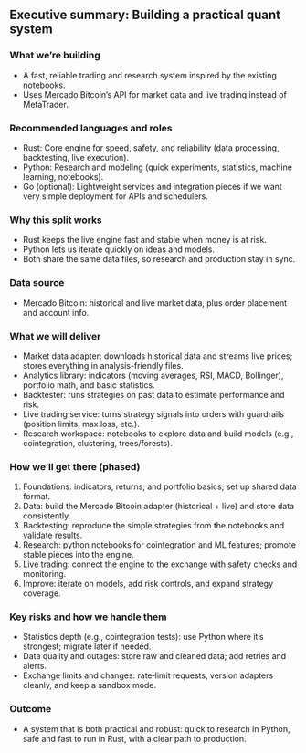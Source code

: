 ## Executive summary: Building a practical quant system

### What we’re building
- A fast, reliable trading and research system inspired by the existing notebooks.
- Uses Mercado Bitcoin’s API for market data and live trading instead of MetaTrader.

### Recommended languages and roles
- Rust: Core engine for speed, safety, and reliability (data processing, backtesting, live execution).
- Python: Research and modeling (quick experiments, statistics, machine learning, notebooks).
- Go (optional): Lightweight services and integration pieces if we want very simple deployment for APIs and schedulers.

### Why this split works
- Rust keeps the live engine fast and stable when money is at risk.
- Python lets us iterate quickly on ideas and models.
- Both share the same data files, so research and production stay in sync.

### Data source
- Mercado Bitcoin: historical and live market data, plus order placement and account info.

### What we will deliver
- Market data adapter: downloads historical data and streams live prices; stores everything in analysis-friendly files.
- Analytics library: indicators (moving averages, RSI, MACD, Bollinger), portfolio math, and basic statistics.
- Backtester: runs strategies on past data to estimate performance and risk.
- Live trading service: turns strategy signals into orders with guardrails (position limits, max loss, etc.).
- Research workspace: notebooks to explore data and build models (e.g., cointegration, clustering, trees/forests).

### How we’ll get there (phased)
1) Foundations: indicators, returns, and portfolio basics; set up shared data format.
2) Data: build the Mercado Bitcoin adapter (historical + live) and store data consistently.
3) Backtesting: reproduce the simple strategies from the notebooks and validate results.
4) Research: python notebooks for cointegration and ML features; promote stable pieces into the engine.
5) Live trading: connect the engine to the exchange with safety checks and monitoring.
6) Improve: iterate on models, add risk controls, and expand strategy coverage.

### Key risks and how we handle them
- Statistics depth (e.g., cointegration tests): use Python where it’s strongest; migrate later if needed.
- Data quality and outages: store raw and cleaned data; add retries and alerts.
- Exchange limits and changes: rate‑limit requests, version adapters cleanly, and keep a sandbox mode.

### Outcome
- A system that is both practical and robust: quick to research in Python, safe and fast to run in Rust, with a clear path to production.


